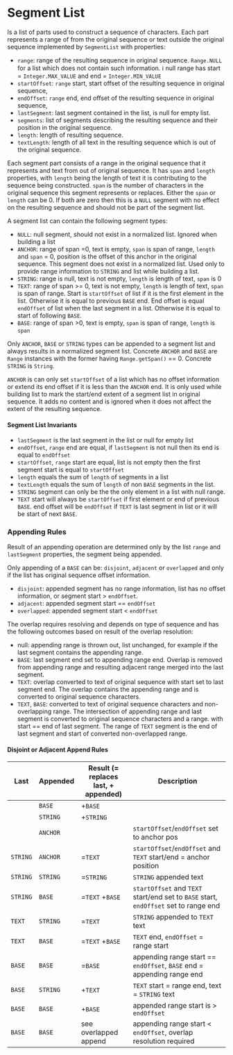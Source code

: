 # Segment List

Is a list of parts used to construct a sequence of characters. Each part represents a range of
from the original sequence or text outside the original sequence implemented by `SegmentList`
with properties:
* `range`: range of the resulting sequence in original sequence. `Range.NULL` for a list which
  does not contain such information. :information_source: null range has start =
  `Integer.MAX_VALUE` and end = `Integer.MIN_VALUE`
* `startOffset`: `range` start, start offset of the resulting sequence in original sequence,
* `endOffset`: `range` end, end offset of the resulting sequence in original sequence,
* `lastSegment`: last segment contained in the list, is null for empty list.
* `segments`: list of segments describing the resulting sequence and their position in the
  original sequence.
* `length`: length of resulting sequence.
* `textLength`: length of all text in the resulting sequence which is out of the original
  sequence.

Each segment part consists of a range in the original sequence that it represents and text from
out of original sequence. It has `span` and `length` properties, with `length` being the length
of text it is contributing to the sequence being constructed. `span` is the number of characters
in the original sequence this segment represents or replaces. Either the `span` or `length` can
be 0. If both are zero then this is a `NULL` segment with no effect on the resulting sequence
and should not be part of the segment list.

A segment list can contain the following segment types:
* `NULL`: null segment, should not exist in a normalized list. Ignored when building a list
* `ANCHOR`: range of span =0, text is empty, `span` is span of range, `length` and `span` = 0,
  position is the offset of this anchor in the original sequence. This segment does not exist in
  a normalized list. Used only to provide range information to `STRING` and list while building
  a list.
* `STRING`: range is null, text is not empty, `length` is length of text, `span` is 0
* `TEXT`: range of span >= 0, text is not empty, `length` is length of text, `span` is span of
  range. Start is `startOffset` of list if it is the first element in the list. Otherwise it is
  equal to previous `BASE` end. End offset is equal `endOffset` of list when the last segment in
  a list. Otherwise it is equal to start of following `BASE`.
* `BASE`: range of span >0, text is empty, `span` is span of range, `length` is `span`

Only `ANCHOR`, `BASE` or `STRING` types can be appended to a segment list and always results in
a normalized segment list. Concrete `ANCHOR` and `BASE` are `Range` instances with the former
having `Range.getSpan()` == 0. Concrete `STRING` is `String`.

`ANCHOR` is can only set `startOffset` of a list which has no offset information or extend its
end offset if it is less than the `ANCHOR` end. It is only used while building list to mark the
start/end extent of a segment list in original sequence. It adds no content and is ignored when
it does not affect the extent of the resulting sequence.

#### Segment List Invariants

* `lastSegment` is the last segment in the list or null for empty list
* `endOffset`, `range` end are equal, if `lastSegment` is not null then its end is equal to
  `endOffset`
* `startOffset`, `range` start are equal, list is not empty then the first segment start is
  equal to `startOffset`
* `length` equals the sum of `length` of segments in a list
* `textLength` equals the sum of `length` of non `BASE` segments in the list.
* `STRING` segment can only be the the only element in a list with null range.
* `TEXT` start will always be `startOffset` if first element or end of previous `BASE`. end
  offset will be `endOffset` if `TEXT` is last segment in list or it will be start of next
  `BASE`.

### Appending Rules

Result of an appending operation are determined only by the list `range` and `lastSegment`
properties, the segment being appended.

Only appending of a `BASE` can be: `disjoint`, `adjacent` or `overlapped` and only if the list
has original sequence offset information.

* `disjoint`: appended segment has no range information, list has no offset information, or
  segment start > `endOffset`.
* `adjacent`: appended segment start == `endOffset`
* `overlapped`: appended segment start < `endOffset`

The overlap requires resolving and depends on type of sequence and has the following outcomes
based on result of the overlap resolution:
* null: appending range is thrown out, list unchanged, for example if the last segment contains
  the appending range.
* `BASE`: last segment end set to appending range end. Overlap is removed from appending range
  and resulting adjacent range merged into the last segment.
* `TEXT`: overlap converted to text of original sequence with start set to last segment end. The
  overlap contains the appending range and is converted to original sequence characters.
* `TEXT`, `BASE`: converted to text of original sequence characters and non-overlapping range.
  The intersection of appending range and last segment is converted to original sequence
  characters and a range. with start == end of last segment. The range of `TEXT` segment is the
  end of last segment and start of converted non-overlapped range.

#### Disjoint or Adjacent Append Rules

|   Last   | Appended | Result (= replaces last, + appended) |                                     Description                                      |
|----------|----------|--------------------------------------|--------------------------------------------------------------------------------------|
|          | `BASE`   | +`BASE`                              |                                                                                      |
|          | `STRING` | +`STRING`                            |                                                                                      |
|          | `ANCHOR` |                                      | `startOffset`/`endOffset` set to anchor pos                                          |
| `STRING` | `ANCHOR` | =`TEXT`                              | `startOffset`/`endOffset` and `TEXT` start/end = anchor position                     |
| `STRING` | `STRING` | =`STRING`                            | `STRING` appended text                                                               |
| `STRING` | `BASE`   | =`TEXT` +`BASE`                      | `startOffset` and `TEXT` start/end set to `BASE` start, `endOffset` set to range end |
| `TEXT`   | `STRING` | =`TEXT`                              | `STRING` appended to `TEXT` text                                                     |
| `TEXT`   | `BASE`   | =`TEXT` +`BASE`                      | `TEXT` end, `endOffset` = range start                                                |
| `BASE`   | `BASE`   | =`BASE`                              | appending range start == `endOffset`, `BASE` end = appending range end               |
| `BASE`   | `STRING` | +`TEXT`                              | `TEXT` start = range end, text = `STRING` text                                       |
| `BASE`   | `BASE`   | +`BASE`                              | appended range start is > `endOffset`                                                |
| `BASE`   | `BASE`   | see overlapped append                | appending range start < `endOffset`, overlap resolution required                     |

